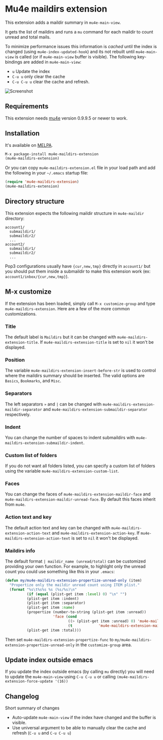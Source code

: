 # Mu4e maildirs extension

This extension adds a maildir summary in `mu4e-main-view`.

It gets the list of maildirs and runs a `mu` command for each maildir to count unread and total mails.

To minimize performance issues this information is _cached_ until the index is changed (using `mu4e-index-updated-hook`) and its not rebuilt until `mu4e-main-view` is called (or if `mu4e-main-view` buffer is visible). The following key-bindings are added in `mu4e-main-view`:
- `u` Update the index
- `C-u u` only clear the cache
- `C-u C-u u` clear the cache and refresh.

![Screenshot](https://drive.google.com/uc?export=view&id=0Byv-S6nIE7oRVm85UGVxY3FqMUE)

## Requirements
This extension needs [mu4e](http://github.com/djcb/mu) version 0.9.9.5 or newer to work.

## Installation
It's available on [MELPA](http://melpa.milkbox.net).
```lisp
M-x package-install mu4e-maildirs-extension
(mu4e-maildirs-extension)
```

Or you can copy `mu4e-maildirs-extension.el` file in your load path and add the following in your `~/.emacs` startup file:
```lisp
(require 'mu4e-maildirs-extension)
(mu4e-maildirs-extension)
```

## Directory structure

This extension expects the following maildir structure in `mu4e-maildir` directory:

```
account1/
  submaildir1/
  submaildir2/
  ...
account2/
  submaildir1/
  submaildir2/
  ...
```

Pop3 configurations usually have `{cur,new,tmp}` directly in `account1/` but you should put them inside a submaildir to make this extension work (ex: `account1/inbox/{cur,new,tmp}`).

## M-x customize

If the extension has been loaded, simply call `M-x customize-group` and type `mu4e-maildirs-extension`.  Here are a few of the more common customizations.

### Title

The default label is `Maildirs` but it can be changed with `mu4e-maildirs-extension-title`.
If `mu4e-maildirs-extension-title` is set to `nil` it won't be displayed.

### Position

The variable `mu4e-maildirs-extension-insert-before-str` is used to control where the maildirs summary should be inserted. The valid options are `Basics`, `Bookmarks`, and `Misc`.

### Separators

The left separators `»` and `|` can be changed with `mu4e-maildirs-extension-maildir-separator` and `mu4e-maildirs-extension-submaildir-separator` respectively.

### Indent

You can change the number of spaces to indent submaildirs with `mu4e-maildirs-extension-submaildir-indent`.

### Custom list of folders

If you do not want all folders listed, you can specify a custom list of folders using the variable `mu4e-maildirs-extension-custom-list`.

### Faces

You can change the faces of `mu4e-maildirs-extension-maildir-face` and `mu4e-maildirs-extension-maildir-unread-face`. By default this faces inherit from `mu4e`.

### Action text and key

The default action text and key can be changed with `mu4e-maildirs-extension-action-text` and `mu4e-maildirs-extension-action-key`.
If `mu4e-maildirs-extension-action-text` is set to `nil` it won't be displayed.

### Maildirs info

The default format `| maildir_name (unread/total)` can be customized providing your own function. For example, to highlight only the unread count you could use something like this in your `.emacs`:

```lisp
(defun my/mu4e-maildirs-extension-propertize-unread-only (item)
  "Propertize only the maildir unread count using ITEM plist."
  (format "%s\t%s%s %s (%s/%s)\n"
          (if (equal (plist-get item :level) 0) "\n" "")
          (plist-get item :indent)
          (plist-get item :separator)
          (plist-get item :name)
          (propertize (number-to-string (plist-get item :unread))
                      'face (cond
                             ((> (plist-get item :unread) 0) 'mu4e-maildirs-extension-maildir-unread-face)
                             (t            'mu4e-maildirs-extension-maildir-face)))
          (plist-get item :total)))
```

Then set `mu4e-maildirs-extension-propertize-func` to `my/mu4e-maildirs-extension-propertize-unread-only` in the `customize-group` area.

## Update index outside emacs

If you update the index outside emacs (by calling `mu` directly) you will need to update the `mu4e-main-view` using `C-u C-u u` or calling `(mu4e-maildirs-extension-force-update '(16))`


## Changelog

Short summary of changes

- Auto-update `mu4e-main-view` if the index have changed and the buffer is visible.
- Use universal argument to be able to manually clear the cache and refresh (`C-u u` and `C-u C-u u`)
